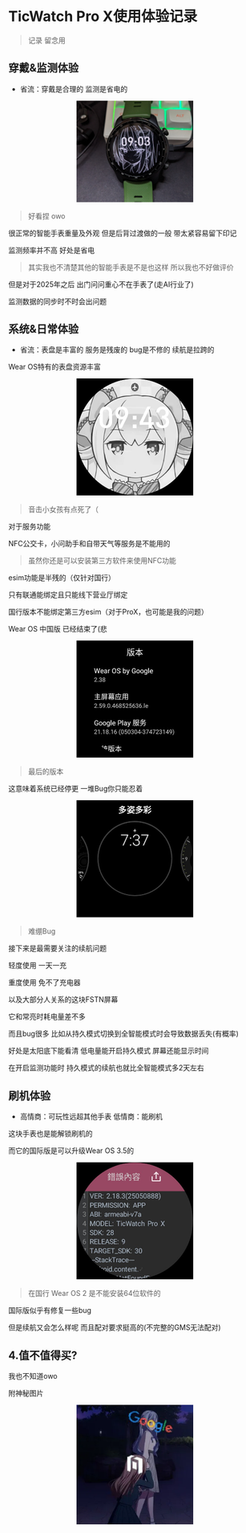 # TicWatch Pro X使用体验记录

> 记录 留念用 

## 穿戴&监测体验

- 省流：穿戴是合理的 监测是省电的

<p align="center"><img src="twpx/2.jpg" width="233"/></p>

> 好看捏 owo

很正常的智能手表重量及外观 但是后背过渡做的一般 带太紧容易留下印记

监测频率并不高 好处是省电

> 其实我也不清楚其他的智能手表是不是也这样 所以我也不好做评价

但是对于2025年之后 出门问问重心不在手表了(走AI行业了)

监测数据的同步时不时会出问题

## 系统&日常体验

- 省流：表盘是丰富的 服务是残废的 bug是不修的 续航是拉跨的

Wear OS特有的表盘资源丰富

<p align="center"><img src="twpx/1.jpeg" width="233"/></p>

> 音击小女孩有点死了（

对于服务功能

NFC公交卡，小问助手和自带天气等服务是不能用的

> 虽然你还是可以安装第三方软件来使用NFC功能
 
esim功能是半残的（仅针对国行）

只有联通能绑定且只能线下营业厅绑定

国行版本不能绑定第三方esim（对于ProX，也可能是我的问题）

Wear OS 中国版 已经结束了(悲

<p align="center"><img src="twpx/0.jpeg" width="233"/></p>

> 最后的版本

这意味着系统已经停更 一堆Bug你只能忍着

<p align="center"><img src="twpx/2.jpeg" width="233"/></p>

> 难绷Bug

接下来是最需要关注的续航问题

轻度使用 一天一充

重度使用 免不了充电器

以及大部分人关系的这块FSTN屏幕

它和常亮时耗电量差不多

而且bug很多 比如从持久模式切换到全智能模式时会导致数据丢失(有概率)

好处是太阳底下能看清 低电量能开启持久模式 屏幕还能显示时间

在开启监测功能时 持久模式的续航也就比全智能模式多2天左右

## 刷机体验

- 高情商：可玩性远超其他手表 低情商：能刷机

这块手表也是能解锁刷机的 

而它的国际版是可以升级Wear OS 3.5的

<p align="center"><img src="twpx/3.jpeg" width="233"/></p>

> 在国行 Wear OS 2 是不能安装64位软件的

国际版似乎有修复一些bug 

但是续航又会怎么样呢 而且配对要求挺高的(不完整的GMS无法配对)

## 4.值不值得买?

我也不知道owo

附神秘图片

<p align="center"><img src="twpx/1.webp" width="233"/></p>

